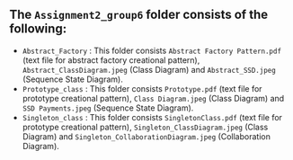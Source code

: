 ## The `Assignment2_group6` folder consists of the following:
- `Abstract_Factory` : This folder consists `Abstract Factory Pattern.pdf` (text file for abstract factory creational pattern), `Abstract_ClassDiagram.jpeg` (Class Diagram) and `Abstract_SSD.jpeg` (Sequence State Diagram).
- `Prototype_class` : This folder consists `Prototype.pdf` (text file for prototype creational pattern), `Class Diagram.jpeg` (Class Diagram) and `SSD Payments.jpeg` (Sequence State Diagram).
- `Singleton_class` : This folder consists `SingletonClass.pdf` (text file for prototype creational pattern), `Singleton_ClassDiagram.jpeg` (Class Diagram) and `Singleton_CollaborationDiagram.jpeg` (Collaboration Diagram).
